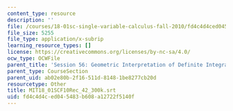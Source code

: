 ```yaml
---
content_type: resource
description: ''
file: /courses/18-01sc-single-variable-calculus-fall-2010/fd4c4d4ced045483b608a12722f5140f_MIT18_01SCF10Rec_42_300k.vtt
file_size: 5255
file_type: application/x-subrip
learning_resource_types: []
license: https://creativecommons.org/licenses/by-nc-sa/4.0/
ocw_type: OCWFile
parent_title: 'Session 56: Geometric Interpretation of Definite Integrals'
parent_type: CourseSection
parent_uid: ab02e80b-2f16-511d-8148-1be8277cb20d
resourcetype: Other
title: MIT18_01SCF10Rec_42_300k.srt
uid: fd4c4d4c-ed04-5483-b608-a12722f5140f
---
```

